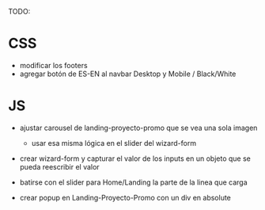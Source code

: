TODO:

# CSS

- modificar los footers
- agregar botón de ES-EN al navbar Desktop y Mobile / Black/White

# JS

- ajustar carousel de landing-proyecto-promo que se vea una sola imagen

  - usar esa misma lógica en el slider del wizard-form

- crear wizard-form y capturar el valor de los inputs en un objeto que se pueda reescribir el valor
- batirse con el slider para Home/Landing la parte de la linea que carga
- crear popup en Landing-Proyecto-Promo con un div en absolute
